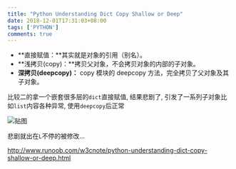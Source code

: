 ```yaml
---
title: "Python Understanding Dict Copy Shallow or Deep"
date: 2018-12-01T17:31:03+08:00
tags: ['PYTHON']
comments: true
---
```


- **直接赋值：**其实就是对象的引用（别名）。
- **浅拷贝(copy)：**拷贝父对象，不会拷贝对象的内部的子对象。
- **深拷贝(deepcopy)：** copy 模块的 deepcopy 方法，完全拷贝了父对象及其子对象。

比较二的拿一个嵌套很多层的`dict`直接赋值, 结果悲剧了, 引发了一系列子对象比如`list`内容各种异常, 使用`deepcopy`后正常

![贴图](https://blog-1253877569.cos.ap-chengdu.myqcloud.com/blog/20181201173603.png)

悲剧就出在`L`不停的被修改...

http://www.runoob.com/w3cnote/python-understanding-dict-copy-shallow-or-deep.html